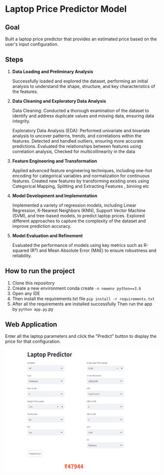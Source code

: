 # Laptop Price Predictor Model

## Goal
Built a laptop price predictor that provides an estimated price based on the user's input configuration.

## Steps
1. **Data Loading and Preliminary Analysis**
   
   Successfully loaded and explored the dataset, performing an initial analysis to understand the shape, structure, and key characteristics of the features.

2. **Data Cleaning and Exploratory Data Analysis**

   Data Cleaning: Conducted a thorough examination of the dataset to identify and address duplicate values and missing data, ensuring data integrity.
   
   Exploratory Data Analysis (EDA): Performed univariate and bivariate analysis to uncover patterns, trends, and correlations within the features. Detected and handled outliers, ensuring more accurate predictions.
   Evaluated the relationships between features using correlation analysis, Checked for multicollinearity in the data
   
3. **Feature Engineering and Transformation**

   Applied advanced feature engineering techniques, including one-hot encoding for categorical variables and normalization for continuous features.
   Created new features by transforming existing ones using Categorical Mapping, Splitting and Extracting Features , binning etc

5. **Model Development and Implementation**

    Implemented a variety of regression models, including Linear Regression, K-Nearest Neighbors (KNN), Support Vector Machine (SVM), and tree-based models, to predict laptop prices.
    Explored different approaches to capture the complexity of the dataset and improve prediction accuracy.
   
6. **Model Evaluation and Refinement**

   Evaluated the performance of models using key metrics such as R-squared (R²) and Mean Absolute Error (MAE) to ensure robustness and reliability.
 
## 	How to run the project
1. Clone this repository
2. Create a new environment conda create  `-n newenv python==3.6`
3. Open any IDE
4. Then install the requirements.txt file `pip install -r requirements.txt`
5. After all the requirements are installed successfully Then run the app by `python app.py`.py

## Web Application
Enter all the laptop parameters and click the "Predict" button to display the price for that configuration.

<img src="https://github.com/freevs/Laptop-Price-Predictor/blob/master/Laptop%20Prediction.png" width="600" height="400">
